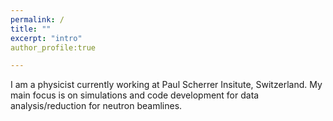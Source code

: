 ```yaml
---
permalink: /
title: ""
excerpt: "intro"
author_profile:true

---
```




I am a physicist currently working at Paul Scherrer Insitute, Switzerland.
My main focus is on simulations and code development for data analysis/reduction for neutron beamlines.
